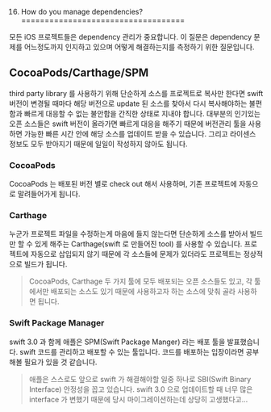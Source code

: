 16. How do you manage dependencies?
===================================

모든 iOS 프로젝트들은 dependency 관리가 중요합니다. 이 질문은 dependency 문제를 어느정도까지 인지하고 있으며 어떻게 해결하는지를 측정하기 위한 질문입니다.

## CocoaPods/Carthage/SPM
third party library 를 사용하기 위해 단순하게 소스를 프로젝트로 복사만 한다면 swift 버전이 변경될 때마다 해당 버전으로 update 된 소스를 찾아서 다시 복사해야하는 불편함과 빠르게 대응할 수 없는 불안함을 간직한 상태로 지내야 합니다. 대부분의 인기있는 오픈 소스들은 swift 버전이 올라가면 빠르게 대응을 해주기 때문에 버전관리 툴을 사용하면 가능한 빠른 시간 안에 해당 소스를 업데이트 받을 수 있습니다. 그리고 라이센스 정보도 모두 받아지기 때문에 일일이 작성하지 않아도 됩니다.

### CocoaPods
CocoaPods 는 배포된 버전 별로 check out 해서 사용하며, 기존 프로젝트에 자동으로 말려들어가게 됩니다. 

### Carthage
누군가 프로젝트 파일을 수정하는게 마음에 들지 않는다면 단순하게 소스를 받아서 빌드만 할 수 있게 해주는 Carthage(swift 로 만들어진 tool) 를 사용할 수 있습니다. 프로젝트에 자동으로 삽입되지 않기 때문에 각 소스들에 문제가 있더라도 프로젝트는 정상적으로 빌드가 됩니다. 

> CocoaPods, Carthage 두 가지 툴에 모두 배포되는 오픈 소스들도 있고, 각 툴에서만 배포되는 소스도 있기 때문에 사용하고자 하는 소스에 맞춰 골라 사용하면 됩니다. 

### Swift Package Manager
swift 3.0 과 함께 애플은 SPM(Swift Package Manger) 라는 배포 툴을 발표했습니다. swift 코드를 관리하고 배포할 수 있는 툴입니다. 코드를 배포하는 입장이라면 공부해볼 필요가 있을 것 같습니다.

> 애플은 스스로도 앞으로 swift 가 해결해야할 일중 하나로 SBI(Swift Binary Interface) 안정성을 꼽고 있습니다. swift 3.0 으로 업데이트할 때 너무 많은 interface 가 변했기 때문에 당시 마이그레이션하는데 상당히 고생했다고...



